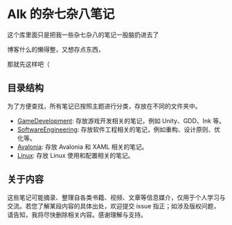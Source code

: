 # AIk 的杂七杂八笔记

这个库里面只是把我一些杂七杂八的笔记一股脑扔进去了

博客什么的懒得整，又想存点东西，

那就先这样吧（

## 目录结构

为了方便查找，所有笔记已按照主题进行分类，存放在不同的文件夹中。

-   [GameDevelopment](./GameDevelopment/): 存放游戏开发相关的笔记，例如 Unity、GDD、Ink 等。
-   [SoftwareEngineering](./SoftwareEngineering/): 存放软件工程相关的笔记，例如重构、设计原则、优化等。
-   [Avalonia](./Avalonia/): 存放 Avalonia 和 XAML 相关的笔记。
-   [Linux](./Linux/): 存放 Linux 使用和配置相关的笔记。

## 关于内容
这些笔记可能摘录、整理自各类书籍、视频、文章等信息媒介，仅用于个人学习与交流。若您了解某段内容的具体出处，欢迎提交 issue 指正；如涉及版权问题，请告知，我将尽快删除相关内容。感谢理解与支持。
